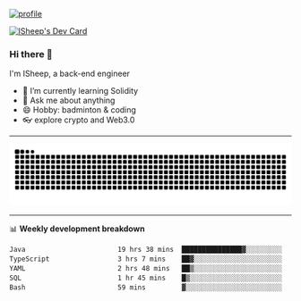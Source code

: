 [![profile](https://user-images.githubusercontent.com/54968314/208005045-e4b42f3b-833d-4242-bfcc-e764865553a2.svg)](https://www.calligrapher.ai/)

<a href="https://app.daily.dev/linziyang1106"><img src="https://api.daily.dev/devcards/v2/i4Spwx5Skx5FpTqWcwoit.png?r=kgx&type=wide" width="652" alt="ISheep's Dev Card"/></a>

### Hi there 🐏

I'm ISheep, a back-end engineer

- 🔭 I’m currently learning Solidity
- 💬 Ask me about anything
- 😄 Hobby: badminton & coding
- 👓 explore crypto and Web3.0

-------

![](https://raw.githubusercontent.com/ISheepp/ISheepp/output/github-contribution-grid-snake.svg)

-------

📊 **Weekly development breakdown**
<!--START_SECTION:waka-->

```txt
Java                       19 hrs 38 mins  ███████████████▓░░░░░░░░░   63.00 %
TypeScript                 3 hrs 7 mins    ██▓░░░░░░░░░░░░░░░░░░░░░░   10.05 %
YAML                       2 hrs 48 mins   ██▒░░░░░░░░░░░░░░░░░░░░░░   09.02 %
SQL                        1 hr 45 mins    █▒░░░░░░░░░░░░░░░░░░░░░░░   05.64 %
Bash                       59 mins         ▓░░░░░░░░░░░░░░░░░░░░░░░░   03.16 %
```

<!--END_SECTION:waka-->
